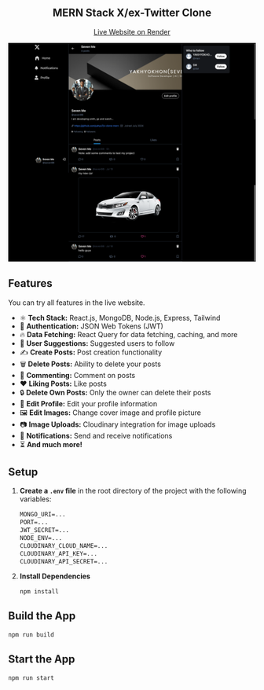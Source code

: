 
<div align="center">
    <h2>
       MERN Stack X/ex-Twitter Clone
    </h2>
</div>

<div align="center">
    <a href="https://x-clone-mern-ec2v.onrender.com/">
        Live Website on Render
    </a>
</div>


![Demo Image](frontend/public/demo.png)

## Features

You can try all features in the live website.

- ⚛️ **Tech Stack:** React.js, MongoDB, Node.js, Express, Tailwind
- 🔐 **Authentication:** JSON Web Tokens (JWT)
- 🔥 **Data Fetching:** React Query for data fetching, caching, and more
- 👥 **User Suggestions:** Suggested users to follow
- ✍️ **Create Posts:** Post creation functionality
- 🗑️ **Delete Posts:** Ability to delete your posts
- 💬 **Commenting:** Comment on posts
- ❤️ **Liking Posts:** Like posts
- 🔒 **Delete Own Posts:** Only the owner can delete their posts
- 📝 **Edit Profile:** Edit your profile information
- 🖼️ **Edit Images:** Change cover image and profile picture
- 📷 **Image Uploads:** Cloudinary integration for image uploads
- 🔔 **Notifications:** Send and receive notifications
- ⏳ **And much more!**

## Setup

1. **Create a `.env` file** in the root directory of the project with the following variables:

    ```env
    MONGO_URI=...
    PORT=...
    JWT_SECRET=...
    NODE_ENV=...
    CLOUDINARY_CLOUD_NAME=...
    CLOUDINARY_API_KEY=...
    CLOUDINARY_API_SECRET=...
    ```

2. **Install Dependencies**

    ```shell
    npm install
    ```

## Build the App

```shell
npm run build
```

## Start the App

```shell
npm run start
